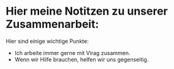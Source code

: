 
# Hier meine Notitzen zu unserer Zusammenarbeit:

Hier sind einige wichtige Punkte:

- Ich arbeite immer gerne mit Virag zusammen.
- Wenn wir Hilfe brauchen, helfen wir uns gegenseitig.
